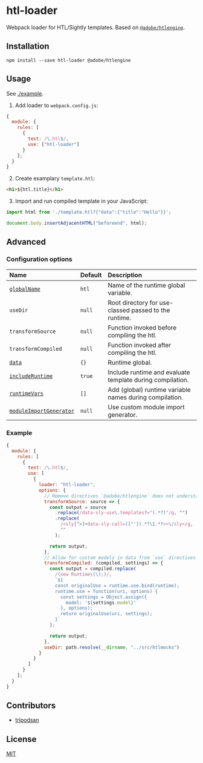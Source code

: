 # htl-loader

Webpack loader for HTL/Sightly templates. Based on [`@adobe/htlengine`](https://www.npmjs.com/package/@adobe/htlengine).

## Installation

`npm install --save htl-loader @adobe/htlengine`

## Usage

See [./example](./example).

1. Add loader to `webpack.config.js`:

```js
{
  module: {
    rules: [
      {
        test: /\.htl$/,
        use: ["htl-loader"]
      }
    ];
  }
}
```

2. Create examplary `template.htl`:

```html
<h1>${htl.title}</h1>
```

3. Import and run compiled template in your JavaScript:

```js
import html from './template.htl?{"data":{"title":"Hello"}}';

document.body.insertAdjacentHTML("beforeend", html);
```

## Advanced

### Configuration options

| Name                                                      | Default | Description                                               |
| :-------------------------------------------------------- | :------ | :-------------------------------------------------------- |
| [`globalName`](./test/build.test.js#L77-L86)              | `htl`   | Name of the runtime global variable.                      |
| `useDir`                                                  | `null`  | Root directory for use-classed passed to the runtime.     |
| `transformSource`                                         | `null`  | Function invoked before compiling the htl.                |
| `transformCompiled`                                       | `null`  | Function invoked after compiling the htl.                 |
| [`data`](./test/build.test.js#L61-L69)                    | `{}`    | Runtime global.                                           |
| [`includeRuntime`](./test/build.test.js#L88-L99)          | `true`  | Include runtime and evaluate template during compilation. |
| [`runtimeVars`](./test/build.test.js#L101-L116)           | `[]`    | Add (global) runtime variable names during compilation.   |
| [`moduleImportGenerator`](./test/build.test.js#L118-L137) | `null`  | Use custom module import generator.                       |

### Example

```js
{
  module: {
    rules: [
      {
        test: /\.htl$/,
        use: [
          {
            loader: "htl-loader",
            options: {
              // Remove directives `@adobe/htlengine` does not understand
              transformSource: source => {
                const output = source
                  .replace(/data-sly-use\.templates?="(.*?)"/g, "")
                  .replace(
                    /<sly[^>]+data-sly-call=(["']).*?\1.*?><\/sly>/g,
                    ""
                  );

                return output;
              },
              // Allow for custom models in data from `use` directives
              transformCompiled: (compiled, settings) => {
                const output = compiled.replace(
                  /(new Runtime\(\);)/,
                  `$1
                  const originalUse = runtime.use.bind(runtime);
                  runtime.use = function(uri, options) {
                    const settings = Object.assign({
                      model: '${settings.model}'
                    }, options);
                    return originalUse(uri, settings);
                  }`
                );

                return output;
              },
              useDir: path.resolve(__dirname, "../src/htlmocks")
            }
          }
        ]
      }
    ];
  }
}
```

## Contributors

- [tripodsan](https://github.com/tripodsan)

## License

[MIT](http://www.opensource.org/licenses/mit-license)
